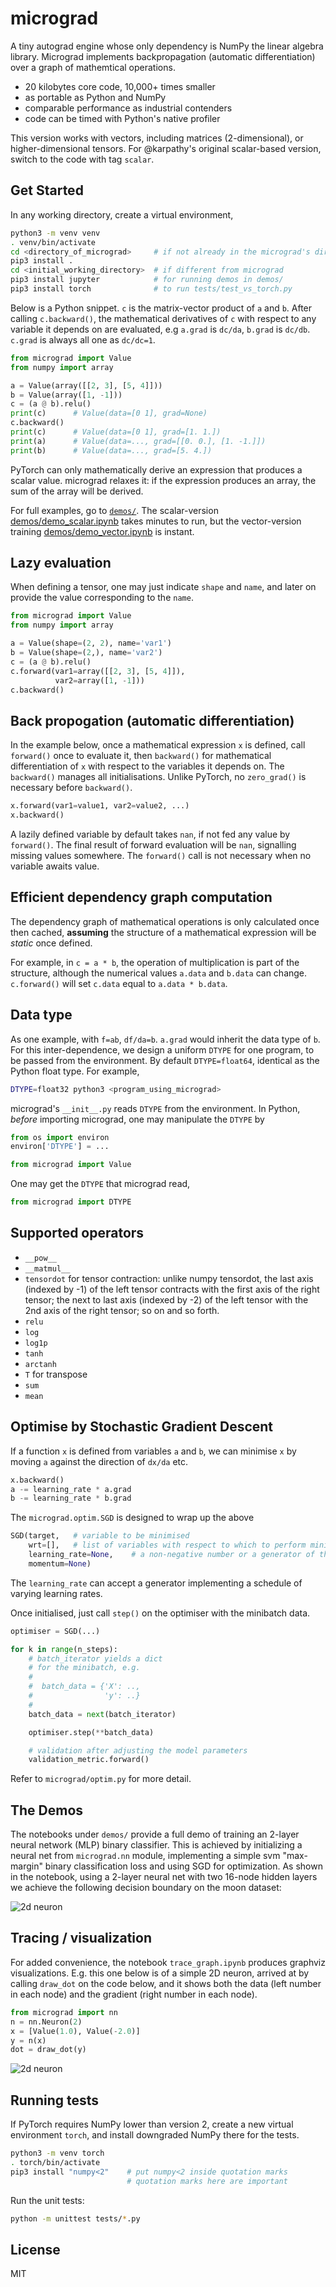 
# micrograd
A tiny autograd engine whose only dependency is NumPy the linear algebra library. Micrograd implements backpropagation (automatic differentiation) over a graph of mathemtical operations.

* 20 kilobytes core code, 10,000+ times smaller
* as portable as Python and NumPy
* comparable performance as industrial contenders
* code can be timed with Python's native profiler

This version works with vectors, including matrices (2-dimensional), or higher-dimensional tensors. For @karpathy's original scalar-based version, switch to the code with tag `scalar`.

## Get Started
In any working directory, create a virtual environment,

```sh
python3 -m venv venv
. venv/bin/activate
cd <directory_of_micrograd>     # if not already in the micrograd's directory
pip3 install .
cd <initial_working_directory>  # if different from micrograd
pip3 install jupyter            # for running demos in demos/
pip3 install torch              # to run tests/test_vs_torch.py
```

Below is a Python snippet. `c` is the matrix-vector product of `a` and `b`. After calling `c.backward()`, the mathematical derivatives of `c` with respect to any variable it depends on are evaluated, e.g `a.grad` is `dc/da`, `b.grad` is `dc/db`. `c.grad` is always all one as `dc/dc=1`.

```python
from micrograd import Value
from numpy import array

a = Value(array([[2, 3], [5, 4]]))
b = Value(array([1, -1]))
c = (a @ b).relu()
print(c)      # Value(data=[0 1], grad=None)
c.backward()
print(c)      # Value(data=[0 1], grad=[1. 1.])
print(a)      # Value(data=..., grad=[[0. 0.], [1. -1.]])
print(b)      # Value(data=..., grad=[5. 4.])
```

PyTorch can only mathematically derive an expression that produces a scalar value. micrograd relaxes it: if the expression produces an array, the sum of the array will be derived.

For full examples, go to [`demos/`](demos). The scalar-version [demos/demo_scalar.ipynb](demos/demo_scalar.ipynb) takes minutes to run, but the vector-version training [demos/demo_vector.ipynb](demos/demo_vector.ipynb) is instant.

## Lazy evaluation
When defining a tensor, one may just indicate `shape` and `name`, and later on provide the value corresponding to the `name`.

```python
from micrograd import Value
from numpy import array

a = Value(shape=(2, 2), name='var1')
b = Value(shape=(2,), name='var2')
c = (a @ b).relu()
c.forward(var1=array([[2, 3], [5, 4]]),
          var2=array([1, -1]))
c.backward()
```

## Back propogation (automatic differentiation)
In the example below, once a mathematical expression `x` is defined, call `forward()` once to evaluate it, then `backward()` for mathematical differentiation of `x` with respect to the variables it depends on. The `backward()` manages all initialisations. Unlike PyTorch, no `zero_grad()` is necessary before `backward()`.

```python
x.forward(var1=value1, var2=value2, ...)
x.backward()
```

A lazily defined variable by default takes `nan`, if not fed any value by `forward()`. The final result of forward evaluation will be `nan`, signalling missing values somewhere. The `forward()` call is not necessary when no variable awaits value.

## Efficient dependency graph computation
The dependency graph of mathematical operations is only calculated once then cached, **assuming** the structure of a mathematical expression will be *static* once defined.

For example, in `c = a * b`, the operation of multiplication is part of the structure, although the numerical values `a.data` and `b.data` can change. `c.forward()` will set `c.data` equal to `a.data * b.data`.

## Data type
As one example, with `f=ab`, `df/da=b`. `a.grad` would inherit the data type of `b`. For this inter-dependence, we design a uniform `DTYPE` for one program, to be passed from the environment. By default `DTYPE=float64`, identical as the Python float type. For example,

```sh
DTYPE=float32 python3 <program_using_micrograd>
```

micrograd's `__init__.py` reads `DTYPE` from the environment. In Python, _before_ importing micrograd, one may manipulate the `DTYPE` by

```python
from os import environ
environ['DTYPE'] = ...

from micrograd import Value
```

One may get the `DTYPE` that micrograd read,

```python
from micrograd import DTYPE
```

## Supported operators
* `__pow__`
* `__matmul__`
* `tensordot` for tensor contraction: unlike numpy tensordot, the last axis (indexed by -1) of the left tensor contracts with the first axis of the right tensor; the next to last axis (indexed by -2) of the left tensor with the 2nd axis of the right tensor; so on and so forth.
* `relu`
* `log`
* `log1p`
* `tanh`
* `arctanh`
* `T` for transpose
* `sum`
* `mean`

## Optimise by Stochastic Gradient Descent
If a function `x` is defined from variables `a` and `b`, we can minimise `x` by  moving `a` against the direction of `dx/da` etc.

```python
x.backward()
a -= learning_rate * a.grad
b -= learning_rate * b.grad
```

The `micrograd.optim.SGD` is designed to wrap up the above

```python
SGD(target,   # variable to be minimised
    wrt=[],   # list of variables with respect to which to perform minimisation
    learning_rate=None,    # a non-negative number or a generator of them
    momentum=None)
```

The `learning_rate` can accept a generator implementing a schedule of varying learning rates.

Once initialised, just call `step()` on the optimiser with the minibatch data.

```python
optimiser = SGD(...)

for k in range(n_steps):
    # batch_iterator yields a dict
    # for the minibatch, e.g.
    #
    #  batch_data = {'X': ..,
    #                'y': ..}
    #
    batch_data = next(batch_iterator)

    optimiser.step(**batch_data)

    # validation after adjusting the model parameters
    validation_metric.forward()
```

Refer to `micrograd/optim.py` for more detail.

## The Demos
The notebooks under `demos/` provide a full demo of training an 2-layer neural network (MLP) binary classifier. This is achieved by initializing a neural net from `micrograd.nn` module, implementing a simple svm "max-margin" binary classification loss and using SGD for optimization. As shown in the notebook, using a 2-layer neural net with two 16-node hidden layers we achieve the following decision boundary on the moon dataset:

![2d neuron](assets/moon_mlp.png)

## Tracing / visualization
For added convenience, the notebook `trace_graph.ipynb` produces graphviz visualizations. E.g. this one below is of a simple 2D neuron, arrived at by calling `draw_dot` on the code below, and it shows both the data (left number in each node) and the gradient (right number in each node).

```python
from micrograd import nn
n = nn.Neuron(2)
x = [Value(1.0), Value(-2.0)]
y = n(x)
dot = draw_dot(y)
```

![2d neuron](assets/gout.svg)

## Running tests
If PyTorch requires NumPy lower than version 2, create a new virtual environment `torch`, and install downgraded NumPy there for the tests.

```sh
python3 -m venv torch
. torch/bin/activate
pip3 install "numpy<2"    # put numpy<2 inside quotation marks
                          # quotation marks here are important
```

Run the unit tests:

```sh
python -m unittest tests/*.py
```

## License
MIT
